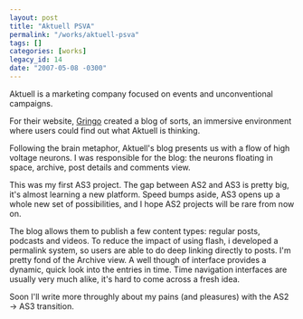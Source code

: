 ```yaml
---
layout: post
title: "Aktuell PSVA"
permalink: "/works/aktuell-psva"
tags: []
categories: [works]
legacy_id: 14
date: "2007-05-08 -0300"
---
```

Aktuell is a marketing company focused on events and unconventional campaigns.

For their website, [Gringo](http://wwww.gringo.nu/) created a blog of sorts, an immersive environment where users could find out what Aktuell is thinking.

Following the brain metaphor, Aktuell's blog presents us with a flow of high voltage neurons. I was responsible for the blog: the neurons floating in space, archive, post details and comments view.

This was my first AS3 project. The gap between AS2 and AS3 is pretty big, it's almost learning a new platform. Speed bumps aside, AS3 opens up a whole new set of possibilities, and I hope AS2 projects will be rare from now on. 

The blog allows them to publish a few content types: regular posts, podcasts and videos. To reduce the impact of using flash, i developed a permalink system, so users are able to do deep linking directly to posts. I'm pretty fond of the Archive view. A well though of interface provides a dynamic, quick look into the entries in time. Time navigation interfaces are usually very much alike, it's hard to come across a fresh idea. 

Soon I'll write more throughly about my pains (and pleasures) with the AS2 -> AS3 transition.